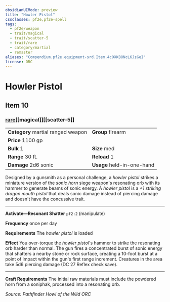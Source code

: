 ```yaml
---
obsidianUIMode: preview
title: "Howler Pistol"
cssclasses: pf2e,pf2e-spell
tags:
  - pf2e/weapon
  - trait/magical
  - trait/scatter-5
  - trait/rare
  - category/martial
  - remaster
aliases: "Compendium.pf2e.equipment-srd.Item.4cOXKB8NcL6JzGeI"
license: ORC
---
```

# Howler Pistol
## Item 10
### [rare](rare "Rare Rarity Trait")[[magical]][[scatter-5]]

|  |  |
| -- | -- |
| **Category** martial ranged weapon | **Group** firearm |
| **Price** 1100 gp |  |
| **Bulk** 1 | **Size** med |
|**Range** 30 ft.| **Reload** 1|
| **Damage** 2d6 sonic  | **Usage** held-in-one-hand |



Designed by a gunsmith as a personal challenge, a _howler pistol_ strikes a miniature version of the _sonic horn_ siege weapon's resonating orb with its hammer to generate beams of sonic energy. A _howler pistol_ is a _+1 striking dragon mouth pistol_ that deals sonic damage instead of piercing damage and doesn't have the concussive trait.

* * *

**Activate—Resonant Shatter** `pf2:2` (manipulate)

**Frequency** once per day

**Requirements** The _howler pistol_ is loaded

**Effect** You over-torque the _howler pistol_'s hammer to strike the resonating orb harder than normal. The gun fires a concentrated burst of sonic energy that shatters a nearby stone or rock surface, creating a 10-foot burst at a point of impact within the gun's first range increment. Creatures in the area take 5d6 piercing damage (DC 27 Reflex check save).

* * *

**Craft Requirements** The initial raw materials must include the powdered horn from a soniphak, processed into a resonating orb.

*Source: Pathfinder Howl of the Wild*
*ORC*